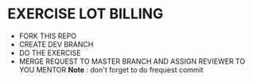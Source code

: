 # EXERCISE LOT BILLING

- FORK THIS REPO
- CREATE DEV BRANCH
- DO THE EXERCISE
- MERGE REQUEST TO MASTER BRANCH AND ASSIGN REVIEWER TO YOU MENTOR
**Note** : don't forget to do frequest commit